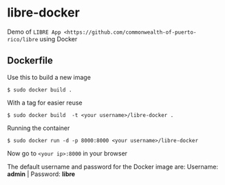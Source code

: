 libre-docker
=============

Demo of `LIBRE App <https://github.com/commonwealth-of-puerto-rico/libre` using Docker


Dockerfile
----------
Use this to build a new image

    $ sudo docker build .

With a tag for easier reuse

    $ sudo docker build  -t <your username>/libre-docker .

Running the container

    $ sudo docker run -d -p 8000:8000 <your username>/libre-docker

Now go to `<your ip>:8000` in your browser

The default username and password for the Docker image are:
Username: **admin** | Password: **libre**
